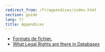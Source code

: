```yaml
---
redirect_from: /fr/appendices/index.html
section: guide
lang: fr
title: Appendices
---
```


-   [Formats de fichier.](file-formats.html)
-   [What Legal Rights are there in Databases](what-legal-ip-rights-are-there-in-databases.html)